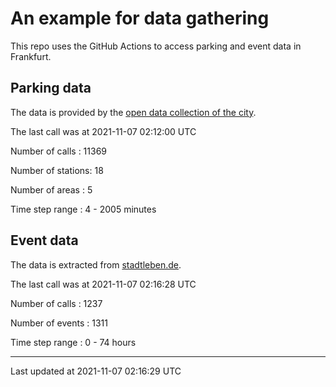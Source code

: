 # An example for data gathering

This repo uses the GitHub Actions to access parking and event data in Frankfurt.

## Parking data
The data is provided by the [open data collection of the city](https://www.offenedaten.frankfurt.de/).

The last call was at 2021-11-07 02:12:00 UTC

Number of calls   : 11369

Number of stations:    18

Number of areas   :     5

Time step range   :     4 -  2005 minutes


## Event data
The data is extracted from [stadtleben.de](https://stadtleben.de/frankfurt/).

The last call was at 2021-11-07 02:16:28 UTC

Number of calls   : 1237

Number of events  : 1311

Time step range   :    0 -   74 hours


----

Last updated at 2021-11-07 02:16:29 UTC
